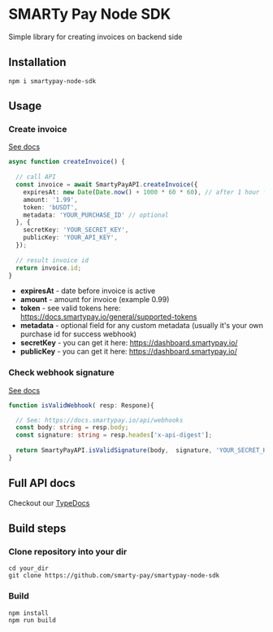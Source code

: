 # SMARTy Pay Node SDK
Simple library for creating invoices on backend side

## Installation
```shell
npm i smartypay-node-sdk
```

## Usage

### Create invoice

[See docs](https://docs.smartypay.io/general/authentication#signing-requests)

```typescript
async function createInvoice() {
  
  // call API 
  const invoice = await SmartyPayAPI.createInvoice({
    expiresAt: new Date(Date.now() + 1000 * 60 * 60), // after 1 hour from now
    amount: '1.99',
    token: 'bUSDT',
    metadata: 'YOUR_PURCHASE_ID' // optional
  }, {
    secretKey: 'YOUR_SECRET_KEY',
    publicKey: 'YOUR_API_KEY',
  });
  
  // result invoice id
  return invoice.id;
}
```
- **expiresAt** - date before invoice is active
- **amount** - amount for invoice (example 0.99)
- **token** - see valid tokens here: https://docs.smartypay.io/general/supported-tokens
- **metadata** - optional field for any custom metadata (usually it's your own purchase id for success webhook)
- **secretKey** - you can get it here: https://dashboard.smartypay.io/
- **publicKey** - you can get it here: https://dashboard.smartypay.io/

### Check webhook signature

[See docs](https://docs.smartypay.io/api/webhooks)

```typescript
function isValidWebhook( resp: Respone){

  // See: https://docs.smartypay.io/api/webhooks
  const body: string = resp.body;
  const signature: string = resp.heades['x-api-digest'];
  
  return SmartyPayAPI.isValidSignature(body,  signature, 'YOUR_SECRET_KEY');
}
```

## Full API docs
Checkout our [TypeDocs](https://smarty-pay.github.io/smartypay-node-sdk/modules.html)

## Build steps
### Clone repository into your dir
```shell
cd your_dir
git clone https://github.com/smarty-pay/smartypay-node-sdk
```

### Build
```shell
npm install
npm run build
```
